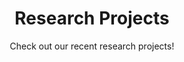 ---
widget: pages
headless: true

title: Research Projects
subtitle: 'Check out our recent research projects!'

# Choose how many pages you would like to display (0 = all pages)
count: 2

# Choose how many pages you would like to offset by
# Useful if you wish to show the first item in the Featured widget
offset: 2

# Field to sort by, such as Date or Title
sort_by: 'Date'
sort_ascending: false

# Listing view
view: compact
columns: '1'

archive:
    enable: true
    text: See all projects
    link: project/

# Optional banner image (relative to `assets/media/` folder).
banner:
  caption: ''
  image: ''
---